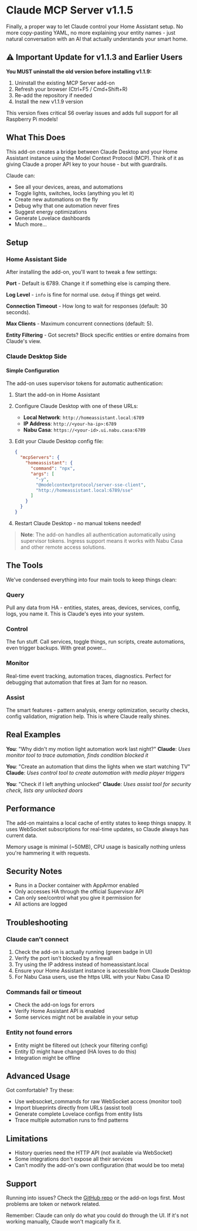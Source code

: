 # Claude MCP Server v1.1.5

Finally, a proper way to let Claude control your Home Assistant setup. No more copy-pasting YAML, no more explaining your entity names - just natural conversation with an AI that actually understands your smart home.

## ⚠️ Important Update for v1.1.3 and Earlier Users

**You MUST uninstall the old version before installing v1.1.9:**
1. Uninstall the existing MCP Server add-on
2. Refresh your browser (Ctrl+F5 / Cmd+Shift+R)
3. Re-add the repository if needed
4. Install the new v1.1.9 version

This version fixes critical S6 overlay issues and adds full support for all Raspberry Pi models!

## What This Does

This add-on creates a bridge between Claude Desktop and your Home Assistant instance using the Model Context Protocol (MCP). Think of it as giving Claude a proper API key to your house - but with guardrails.

Claude can:
- See all your devices, areas, and automations
- Toggle lights, switches, locks (anything you let it)
- Create new automations on the fly
- Debug why that one automation never fires
- Suggest energy optimizations
- Generate Lovelace dashboards
- Much more...

## Setup

### Home Assistant Side

After installing the add-on, you'll want to tweak a few settings:

**Port** - Default is 6789. Change it if something else is camping there.

**Log Level** - `info` is fine for normal use. `debug` if things get weird.

**Connection Timeout** - How long to wait for responses (default: 30 seconds).

**Max Clients** - Maximum concurrent connections (default: 5).

**Entity Filtering** - Got secrets? Block specific entities or entire domains from Claude's view.

### Claude Desktop Side

#### Simple Configuration

The add-on uses supervisor tokens for automatic authentication:

1. Start the add-on in Home Assistant
2. Configure Claude Desktop with one of these URLs:
   - **Local Network**: `http://homeassistant.local:6789`
   - **IP Address**: `http://<your-ha-ip>:6789`
   - **Nabu Casa**: `https://<your-id>.ui.nabu.casa:6789`

3. Edit your Claude Desktop config file:
   ```json
   {
     "mcpServers": {
       "homeassistant": {
         "command": "npx",
         "args": [
           "-y",
           "@modelcontextprotocol/server-sse-client",
           "http://homeassistant.local:6789/sse"
         ]
       }
     }
   }
   ```

4. Restart Claude Desktop - no manual tokens needed!

> **Note**: The add-on handles all authentication automatically using supervisor tokens. Ingress support means it works with Nabu Casa and other remote access solutions.

## The Tools

We've condensed everything into four main tools to keep things clean:

### Query
Pull any data from HA - entities, states, areas, devices, services, config, logs, you name it. This is Claude's eyes into your system.

### Control  
The fun stuff. Call services, toggle things, run scripts, create automations, even trigger backups. With great power...

### Monitor
Real-time event tracking, automation traces, diagnostics. Perfect for debugging that automation that fires at 3am for no reason.

### Assist
The smart features - pattern analysis, energy optimization, security checks, config validation, migration help. This is where Claude really shines.

## Real Examples

**You**: "Why didn't my motion light automation work last night?"
**Claude**: *Uses monitor tool to trace automation, finds condition blocked it*

**You**: "Create an automation that dims the lights when we start watching TV"
**Claude**: *Uses control tool to create automation with media player triggers*

**You**: "Check if I left anything unlocked"
**Claude**: *Uses assist tool for security check, lists any unlocked doors*

## Performance

The add-on maintains a local cache of entity states to keep things snappy. It uses WebSocket subscriptions for real-time updates, so Claude always has current data. 

Memory usage is minimal (~50MB), CPU usage is basically nothing unless you're hammering it with requests.

## Security Notes

- Runs in a Docker container with AppArmor enabled
- Only accesses HA through the official Supervisor API  
- Can only see/control what you give it permission for
- All actions are logged

## Troubleshooting

### Claude can't connect
1. Check the add-on is actually running (green badge in UI)
2. Verify the port isn't blocked by a firewall
3. Try using the IP address instead of homeassistant.local
4. Ensure your Home Assistant instance is accessible from Claude Desktop
5. For Nabu Casa users, use the https URL with your Nabu Casa ID

### Commands fail or timeout
- Check the add-on logs for errors
- Verify Home Assistant API is enabled
- Some services might not be available in your setup

### Entity not found errors
- Entity might be filtered out (check your filtering config)
- Entity ID might have changed (HA loves to do this)
- Integration might be offline

## Advanced Usage

Got comfortable? Try these:

- Use websocket_commands for raw WebSocket access (monitor tool)
- Import blueprints directly from URLs (assist tool)  
- Generate complete Lovelace configs from entity lists
- Trace multiple automation runs to find patterns

## Limitations

- History queries need the HTTP API (not available via WebSocket)
- Some integrations don't expose all their services
- Can't modify the add-on's own configuration (that would be too meta)

## Support

Running into issues? Check the [GitHub repo](https://github.com/mtebusi/HA_MCP) or the add-on logs first. Most problems are token or network related.

Remember: Claude can only do what you could do through the UI. If it's not working manually, Claude won't magically fix it.